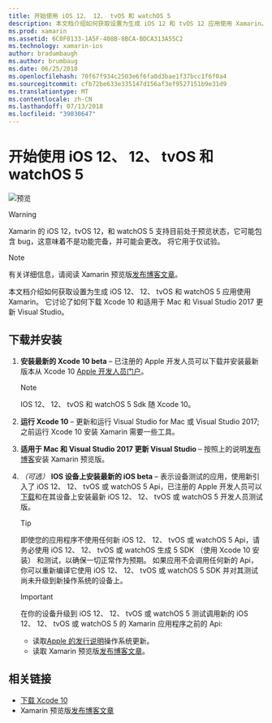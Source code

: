 ```yaml
---
title: 开始使用 iOS 12、 12、 tvOS 和 watchOS 5
description: 本文档介绍如何获取设置为生成 iOS 12 和 tvOS 12 应用使用 Xamarin。 它讨论了如何下载 Xcode 10 和适用于 Mac 和 Visual Studio 2017 更新 Visual Studio。
ms.prod: xamarin
ms.assetid: 6C0F0133-1A5F-408B-8BCA-BDCA313A55C2
ms.technology: xamarin-ios
author: bradumbaugh
ms.author: brumbaug
ms.date: 06/25/2018
ms.openlocfilehash: 70f67f934c2503e6f6fa0d3bae1f37bcc1f6f0a4
ms.sourcegitcommit: cfb72be633e335147d156af3ef9527151b9e31d9
ms.translationtype: MT
ms.contentlocale: zh-CN
ms.lasthandoff: 07/13/2018
ms.locfileid: "39030647"
---
```

# <a name="getting-started-with-ios-12-tvos-12-and-watchos-5"></a>开始使用 iOS 12、 12、 tvOS 和 watchOS 5

![预览](~/media/shared/preview.png)

> [!WARNING]
> Xamarin 的 iOS 12，tvOS 12，和 watchOS 5 支持目前处于预览状态，它可能包含 bug，这意味着不是功能完备，并可能会更改。 将它用于仅试验。

> [!NOTE]
> 有关详细信息，请阅读 Xamarin 预览版[发布博客文章](https://releases.xamarin.com/preview-release-xcode-10-beta-3/)。

本文档介绍如何获取设置为生成 iOS 12、 12、 tvOS 和 watchOS 5 应用使用 Xamarin。 它讨论了如何下载 Xcode 10 和适用于 Mac 和 Visual Studio 2017 更新 Visual Studio。

## <a name="download-and-install"></a>下载并安装

1. **安装最新的 Xcode 10 beta** – 已注册的 Apple 开发人员可以下载并安装最新版本从 Xcode 10 [Apple 开发人员门户](https://developer.apple.com/download/)。

   > [!NOTE]
   > IOS 12、 12、 tvOS 和 watchOS 5 Sdk 随 Xcode 10。

2. **运行 Xcode 10** – 更新和运行 Visual Studio for Mac 或 Visual Studio 2017; 之前运行 Xcode 10 安装 Xamarin 需要一些工具。

3. **适用于 Mac 和 Visual Studio 2017 更新 Visual Studio** – 按照上的说明[发布博客](https://releases.xamarin.com/preview-release-xcode-10-beta-3/)安装 Xamarin 预览版。

4. _（可选）_ **IOS 设备上安装最新的 iOS beta** – 表示设备测试的应用，使用新引入了 iOS 12、 12、 tvOS 或 watchOS 5 Api，已注册的 Apple 开发人员可以[下载](https://developer.apple.com/download)和在其设备上安装最新 iOS 12、 12、 tvOS 或 watchOS 5 开发人员测试版。

   > [!TIP]
   > 即使您的应用程序不使用任何新 iOS 12、 12、 tvOS 或 watchOS 5 Api，请务必使用 iOS 12、 12、 tvOS 或 watchOS 生成 5 SDK （使用 Xcode 10 安装） 和测试，以确保一切正常作为预期。 如果应用不会调用任何新的 Api，你可以重新编译它使用 iOS 12、 12、 tvOS 或 watchOS 5 SDK 并对其测试尚未升级到新操作系统的设备上。

   > [!IMPORTANT]
   > 在你的设备升级到 iOS 12、 12、 tvOS 或 watchOS 5 测试调用新的 iOS 12、 12、 tvOS 或 watchOS 5 的 Xamarin 应用程序之前的 Api:
   > - 读取[Apple 的发行说明](https://developer.apple.com/download/)操作系统更新。
   > - 读取 Xamarin 预览版[发布博客文章](https://releases.xamarin.com/preview-release-xcode-10-beta-3/)。

## <a name="related-links"></a>相关链接

- [下载 Xcode 10](https://developer.apple.com/download/)
- Xamarin 预览版[发布博客文章](https://releases.xamarin.com/preview-release-xcode-10-beta-3/)
